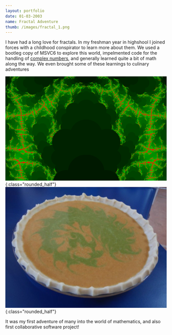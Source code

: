 ```yaml
---
layout: portfolio
date: 01-03-2003
name: Fractal Adventure
thumb: /images/fractal_1.png
---
```


I have had a long love for fractals. In my freshman year in highshool I joined forces
with a childhood conspirator to learn more about them. We used a bootleg copy of MSVC6
to explore this world, impelmented code for the handling of [complex numbers](https://en.wikipedia.org/wiki/Complex_number),
and generally learned quite a bit of math along the way. We even brought some
of these learnings to culinary adventures

![alt text](/images/fractal_1.png "An early rendering"){:class="rounded_half"}
![alt text](/images/fractal_pie.jpg "Fractal pie!"){:class="rounded_half"}

It was my first adventure of many into the world of mathematics, and also
first collaborative software project!
